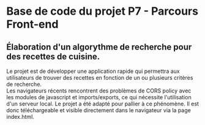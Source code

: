 # Base de code du projet P7 - Parcours Front-end

## Élaboration d'un algorythme de recherche pour des recettes de cuisine.


Le projet est de développer une application rapide qui permettra aux utilisateurs de trouver des recettes en fonction de un ou plusieurs critères de recherche.   
Les navigateurs récents rencontrent des problèmes de CORS policy avec les modules de javascript et imports/exports, ce qui nécessite l'utilisation d'un serveur local. Le projet a été adapté pour pallier à ce phénomène. Il est donc téléchargeable et visible directement dans le navigateur via la page index.html.

